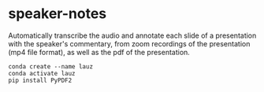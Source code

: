 # speaker-notes

Automatically transcribe the audio and annotate each slide of a presentation with the speaker's commentary, from zoom recordings of the presentation (mp4 file format), as well as the pdf of the presentation.

```
conda create --name lauz
conda activate lauz
pip install PyPDF2
```

